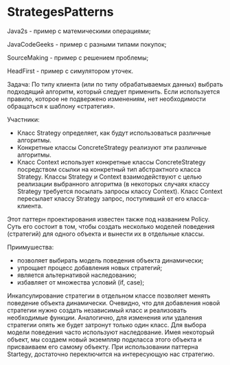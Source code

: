 # StrategesPatterns

Java2s - пример с матемическими операциями;

JavaCodeGeeks - пример с разными типами покупок;

SourceMaking - пример с решением проблемы;

HeadFirst - пример с симулятором уточек.

Задача:
По типу клиента (или по типу обрабатываемых данных) выбрать подходящий алгоритм, который следует применить. 
Если используется правило, которое не подвержено изменениям, нет необходимости обращаться к шаблону «стратегия».

Участники:
- Класс Strategy определяет, как будут использоваться различные алгоритмы.
- Конкретные классы ConcreteStrategy реализуют эти различные алгоритмы.
- Класс Context использует конкретные классы ConcreteStrategy посредством ссылки на конкретный тип абстрактного 
класса Strategy. Классы Strategy и Context взаимодействуют с целью реализации выбранного алгоритма 
(в некоторых случаях классу Strategy требуется посылать запросы классу Context). 
Класс Context пересылает классу Strategy запрос, поступивший от его класса-клиента.

Этот паттерн проектирования известен также под названием Policy. 
Суть его состоит в том, чтобы создать несколько моделей поведения (стратегий) 
для одного объекта и вынести их в отдельные классы. 

Приимушества:
- позволяет выбирать модель поведения объекта динамически;
- упрощает процесс добавления новых стратегий;
- является альтернативой наследованию;
- избавляет от множества условий (if, case);

Инкапсулирование стратегии в отдельном классе позволяет менять поведение объекта динамически. 
Очевидно, что для добавления новой стратегии нужно создать независимый класс и реализовать необходимые функции. 
Аналогично, для изменения или удаления стратегии опять же будет затронут только один класс.
Для выбора модели поведения часто используют наследование. Имея некоторый объект, мы создаем новый экземпляр 
подкласса этого объекта и присваиваем его самому объекту. 
При использовании паттерна Startegy, достаточно переключится на интересующую нас стратегию.
